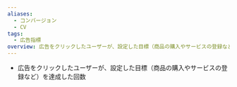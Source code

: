 ```yaml
---
aliases:
  - コンバージョン
  - CV
tags:
  - 広告指標
overview: 広告をクリックしたユーザーが、設定した目標（商品の購入やサービスの登録など）を達成した回数
---
```

- 広告をクリックしたユーザーが、設定した目標（商品の購入やサービスの登録など）を達成した回数